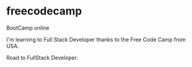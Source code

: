 # freecodecamp
BootCamp online

I'm learning to Full Stack Developer thanks to the Free Code Camp from USA.

Road to FullStack Developer.
